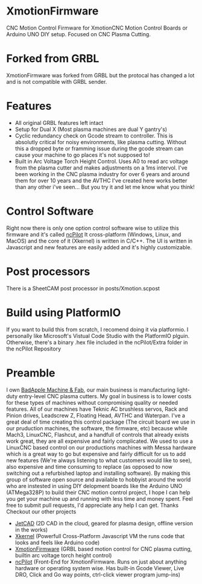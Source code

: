# XmotionFirmware
CNC Motion Control Firmware for XmotionCNC Motion Control Boards or Arduino UNO DIY setup. Focused on CNC Plasma Cutting.

# Forked from GRBL
XmotionFirmware was forked from GRBL but the protocal has changed a lot and is not compatible with GRBL sender.

# Features
- All original GRBL features left intact
- Setup for Dual X (Most plasma machines are dual Y gantry's)
- Cyclic redundancy check on Gcode stream to controller. This is absolutly critical for noisy environments, like plasma cutting. Without this
a dropped byte or framming issue during the gcode stream can cause your machine to go places it's not supposed to!
- Built in Arc Voltage Torch Height Control. Uses A0 to read arc voltage from the plasma cutter and makes adjustments on a 1ms intervol.
I've been working in the CNC plasma industry for over 6 years and around them for over 10 years and the AVTHC I've created here works better than any
other i've seen... But you try it and let me know what you think!

# Control Software
Right now there is only one option control software wise to utilize this firmware and it's called [ncPilot](https://github.com/UnfinishedBusiness/ncPilot)
It cross-platform (Windows, Linux, and MacOS) and the core of it (Xkernel) is written in C/C++. The UI is written in Javascript and new
features are easily added and it's highly customizable.


# Post processors
There is a SheetCAM post processor in posts/Xmotion.scpost

# Build using PlatformIO
If you want to build this from scratch, I recomend doing it via platformio. I personally like Microsoft's Vistual Code Studio with the PlatformIO plguin. Otherwise, there's a binary .hex file included in the ncPilot/Extra folder in the ncPilot Repository

# Preamble
I own [BadApple Machine & Fab](https://badappleproducts.com), our main business is manufacturing light-duty entry-level CNC plasma cutters. My goal in business is to lower costs for these types of machines without compromising quality or needed features. All of our machines have Teknic AC brushless servos, Rack and Pinion drives, Leadscrew Z, Floating Head, AVTHC and Waterpan. I've a great deal of time creating this control package (The circuit board we use in our pruduction machines, the software, the firmware, etc) because while Mach3, LinuxCNC, Flashcut, and a handfull of controls that already exists work great, they are all expensive and fairly complicated. We used to use a LinuxCNC based control on our productions machines with Messa hardware which is a great way to go but expensive and fairly difficult for us to add new features (We're always listening to what customers would like to see), also expensive and time consuming to replace (as opposed to now switching out a refurbished laptop and installing software). By making this group of software open source and available to hobbyist around the world who are instested in using DIY delopment boards like the Arduino UNO (ATMega328P) to build their CNC motion control project, I hope I can help you get your machine up and running with less time and money spent. Feel free to submit pull requests, I'd appreciate any help I can get. Thanks
Checkout our other projects
- [JetCAD](https://jetcad.io) (2D CAD in the cloud, geared for plasma design, offline version in the works)
- [Xkernel](https://github.com/UnfinishedBusiness/Xkernel) (Powerfull Cross-Platform Javascript VM the runs code that looks and feels like Arduino code)
- [XmotionFirmware](https://github.com/UnfinishedBusiness/XmotionFirmware) (GRBL based motion control for CNC plasma cutting, builtin arc voltage torch height control)
- [ncPilot](https://github.com/UnfinishedBusiness/ncPilot) (Front-End for XmotionFirmware. Runs on just about anything hardware or operating system wise. Has built-in Gcode Viewer, Live DRO, Click and Go way points, ctrl-click viewer program jump-ins)
